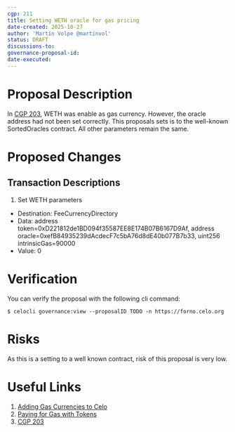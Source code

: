 ```yaml
---
cgp: 211
title: Setting WETH oracle for gas pricing
date-created: 2025-10-27
author: 'Martín Volpe @martinvol'
status: DRAFT
discussions-to:
governance-proposal-id:
date-executed:
---
```


 
Proposal Description
============================

In [CGP 203](./cgp-0203.md), WETH was enable as gas currency. However, the oracle address had not been set correctly. This proposals sets is to the well-known SortedOracles contract. All other parameters remain the same.
 
Proposed Changes
============================

## Transaction Descriptions
1. Set WETH parameters
  - Destination: FeeCurrencyDirectory
  - Data: address token=0xD221812de1BD094f35587EE8E174B07B6167D9Af, address oracle=0xefB84935239dAcdecF7c5bA76d8dE40b077B7b33, uint256 intrinsicGas=90000
  - Value: 0

Verification
============================
You can verify the proposal with the following cli command:

`$ celocli governance:view --proposalID TODO -n https://forno.celo.org`
 
Risks
============================
As this is a setting to a well known contract, risk of this proposal is very low.
 
Useful Links
============================
  1. [Adding Gas Currencies to Celo](https://docs.celo.org/learn/add-gas-currency)
  2. [Paying for Gas with Tokens](https://docs.celo.org/what-is-celo/about-celo-l1/protocol/transaction/erc20-transaction-fees)
  3. [CGP 203](./cgp-0203.md)
